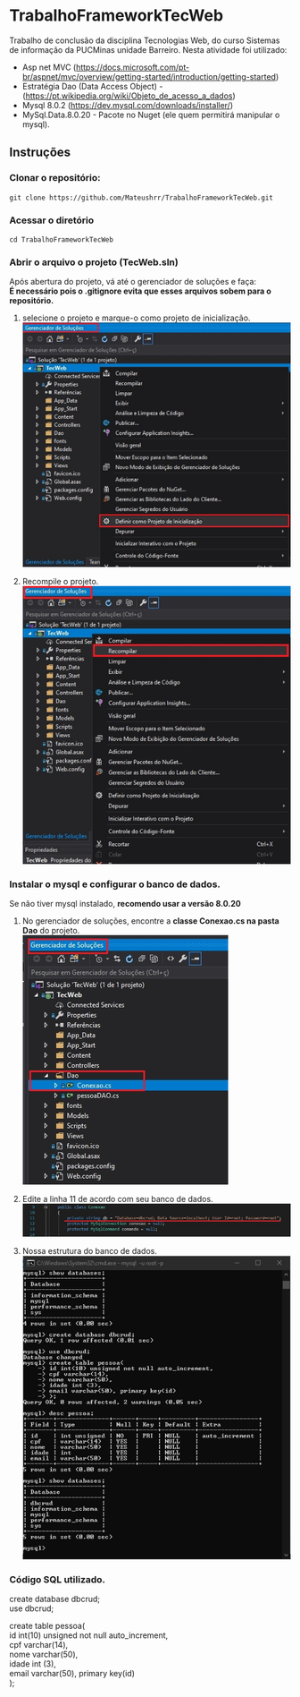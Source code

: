 # TrabalhoFrameworkTecWeb

Trabalho de conclusão da disciplina Tecnologias Web, do curso Sistemas de informação da PUCMinas unidade Barreiro.
Nesta atividade foi utilizado:
>
* Asp net MVC (https://docs.microsoft.com/pt-br/aspnet/mvc/overview/getting-started/introduction/getting-started)  
* Estratégia Dao (Data Access Object) - (https://pt.wikipedia.org/wiki/Objeto_de_acesso_a_dados)  
* Mysql 8.0.2 (https://dev.mysql.com/downloads/installer/)  
* MySql.Data.8.0.20 - Pacote no Nuget (ele quem permitirá manipular o mysql).

## Instruções

### Clonar o repositório:
```
git clone https://github.com/Mateushrr/TrabalhoFrameworkTecWeb.git
```

### Acessar o diretório

```
cd TrabalhoFrameworkTecWeb
```

### Abrir o arquivo o projeto (**TecWeb.sln**)  

Após abertura do projeto, vá até o gerenciador de soluções e faça:  
**É necessário pois o .gitignore evita que esses arquivos sobem para o repositório.**  

1. selecione o projeto e marque-o como projeto de inicialização.  
![Inicializacao](/screenshots/projeto_inicializacao.jpg "Inicializacao")  

2. Recompile o projeto.  
![Rebuild](/screenshots/rebuild.jpg "Rebuild")

### Instalar o mysql e configurar o banco de dados.  
Se não tiver mysql instalado, **recomendo usar a versão 8.0.20**  

1. No gerenciador de soluções, encontre a **classe Conexao.cs na pasta Dao** do projeto.  
![ConexaoClasseLocal](/screenshots/conexao.jpg "ConexaoClasseLocal")  

2. Edite a linha 11 de acordo com seu banco de dados.  
![ClasseConexao](/screenshots/classe_conexao_linha11.jpg "ClasseConexao")  

3. Nossa estrutura do banco de dados.  
![BancoConfigurado](/screenshots/banco_de_dados.jpg "BancoConfigurado")  

### Código SQL utilizado.  

create database dbcrud;  
use dbcrud;  

create table pessoa(  
id int(10) unsigned not null auto_increment,  
cpf varchar(14),  
nome varchar(50),  
idade int (3),  
email varchar(50), primary key(id)  
);  

